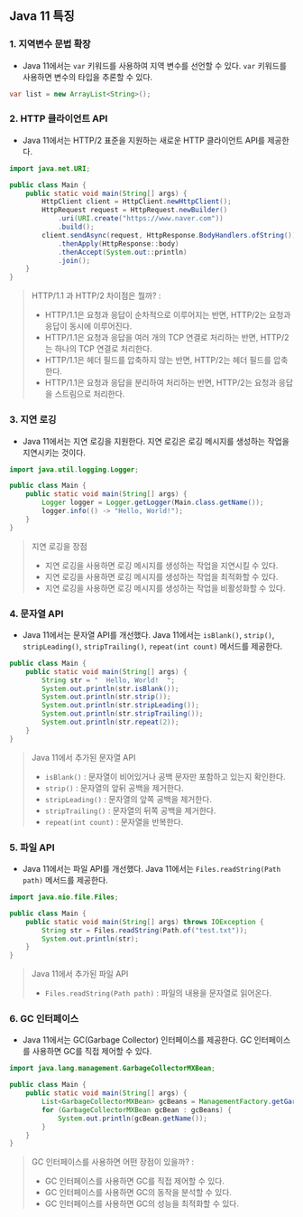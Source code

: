## Java 11 특징

### 1. 지역변수 문법 확장

- Java 11에서는 `var` 키워드를 사용하여 지역 변수를 선언할 수 있다. `var` 키워드를 사용하면 변수의 타입을 추론할 수 있다.

```java
var list = new ArrayList<String>();
```

### 2. HTTP 클라이언트 API

- Java 11에서는 HTTP/2 표준을 지원하는 새로운 HTTP 클라이언트 API를 제공한다.

```java
import java.net.URI;

public class Main {
    public static void main(String[] args) {
        HttpClient client = HttpClient.newHttpClient();
        HttpRequest request = HttpRequest.newBuilder()
            .uri(URI.create("https://www.naver.com"))
            .build();
        client.sendAsync(request, HttpResponse.BodyHandlers.ofString())
            .thenApply(HttpResponse::body)
            .thenAccept(System.out::println)
            .join();
    }
}
```

> HTTP/1.1 과 HTTP/2 차이점은 뭘까? : 
> - HTTP/1.1은 요청과 응답이 순차적으로 이루어지는 반면, HTTP/2는 요청과 응답이 동시에 이루어진다.
> - HTTP/1.1은 요청과 응답을 여러 개의 TCP 연결로 처리하는 반면, HTTP/2는 하나의 TCP 연결로 처리한다.
> - HTTP/1.1은 헤더 필드를 압축하지 않는 반면, HTTP/2는 헤더 필드를 압축한다.
> - HTTP/1.1은 요청과 응답을 분리하여 처리하는 반면, HTTP/2는 요청과 응답을 스트림으로 처리한다.
 
### 3. 지연 로깅

- Java 11에서는 지연 로깅을 지원한다. 지연 로깅은 로깅 메시지를 생성하는 작업을 지연시키는 것이다.

```java
import java.util.logging.Logger;

public class Main {
    public static void main(String[] args) {
        Logger logger = Logger.getLogger(Main.class.getName());
        logger.info(() -> "Hello, World!");
    }
}
```

> 지연 로깅을 장점
> - 지연 로깅을 사용하면 로깅 메시지를 생성하는 작업을 지연시킬 수 있다.
> - 지연 로깅을 사용하면 로깅 메시지를 생성하는 작업을 최적화할 수 있다.
> - 지연 로깅을 사용하면 로깅 메시지를 생성하는 작업을 비활성화할 수 있다.

### 4. 문자열 API

- Java 11에서는 문자열 API를 개선했다. Java 11에서는 `isBlank()`, `strip()`, `stripLeading()`, `stripTrailing()`, `repeat(int count)` 메서드를 제공한다.

```java
public class Main {
    public static void main(String[] args) {
        String str = "  Hello, World!  ";
        System.out.println(str.isBlank());
        System.out.println(str.strip());
        System.out.println(str.stripLeading());
        System.out.println(str.stripTrailing());
        System.out.println(str.repeat(2));
    }
}
```

> Java 11에서 추가된 문자열 API
> - `isBlank()` : 문자열이 비어있거나 공백 문자만 포함하고 있는지 확인한다.
> - `strip()` : 문자열의 앞뒤 공백을 제거한다.
> - `stripLeading()` : 문자열의 앞쪽 공백을 제거한다.
> - `stripTrailing()` : 문자열의 뒤쪽 공백을 제거한다.
> - `repeat(int count)` : 문자열을 반복한다.

### 5. 파일 API

- Java 11에서는 파일 API를 개선했다. Java 11에서는 `Files.readString(Path path)` 메서드를 제공한다.

```java
import java.nio.file.Files;

public class Main {
    public static void main(String[] args) throws IOException {
        String str = Files.readString(Path.of("test.txt"));
        System.out.println(str);
    }
}
```

> Java 11에서 추가된 파일 API
> - `Files.readString(Path path)` : 파일의 내용을 문자열로 읽어온다.


### 6. GC 인터페이스

- Java 11에서는 GC(Garbage Collector) 인터페이스를 제공한다. GC 인터페이스를 사용하면 GC를 직접 제어할 수 있다.

```java
import java.lang.management.GarbageCollectorMXBean;

public class Main {
    public static void main(String[] args) {
        List<GarbageCollectorMXBean> gcBeans = ManagementFactory.getGarbageCollectorMXBeans();
        for (GarbageCollectorMXBean gcBean : gcBeans) {
            System.out.println(gcBean.getName());
        }
    }
}
```

> GC 인터페이스를 사용하면 어떤 장점이 있을까? :
> - GC 인터페이스를 사용하면 GC를 직접 제어할 수 있다.
> - GC 인터페이스를 사용하면 GC의 동작을 분석할 수 있다.
> - GC 인터페이스를 사용하면 GC의 성능을 최적화할 수 있다.

